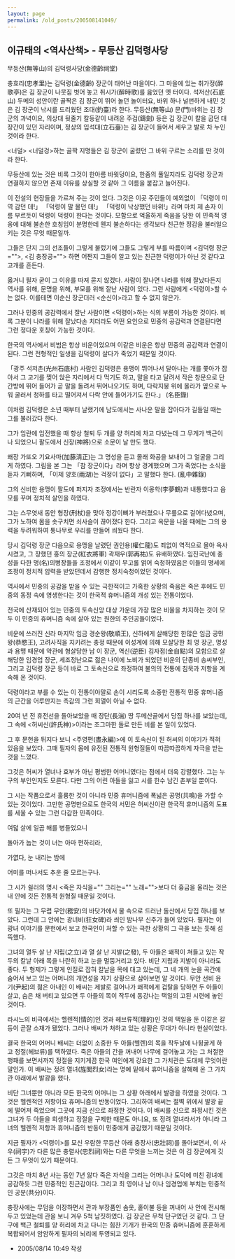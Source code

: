 ```yaml
---
layout: page
permalink: /old_posts/200508141049/
---
```


## 이규태의 &lt;역사산책&gt; - 무등산 김덕령사당

무등산(無等山)의 김덕령사당(金德齡祠堂)
 

   충효리(忠孝里)는 김덕령(金德齡) 장군이 태어난 마을이다. 그 마을에 있는 취가정(醉歌亭)은 김 장군이 나뭇짐 벗어 놓고 취시가(醉時歌)를 읊었던 옛 터이다. 석저산(石底山) 두메의 성안이란 골짝은 김 장군이 뛰어 놀던 놀이터요, 바위 하나 널펀하게 내민 것은 김 장군이 낚시를 드리웠던 조대(釣臺)라 한다. 무등산(無等山) 문(門)바위는 김 장군의 과녁이요, 의상대 뒷줄기 칼등같이 내려온 주검(鑄劍) 등은 김 장군이 칼을 굽던 대장간이 있던 자리이며, 정상의 입석대(立石臺)는 김 장군이 들어서 세우고 발로 차 누인 것이라 한다.

   <너덜> <너덜겅>하는 골짝 지명들은 김 장군이 굴렸던 그 바위 구르는 소리를 딴 것이라 한다.

   무등산에 있는 것은 비록 그것이 한아름 바윗덩이요, 한줌의 풀일지라도 김덕령 장군과 연결하지 않으면 존재 이유를 상실할 것 같아 그 이름을 붙잡고 늘어진다.

   이 전설의 현장들을 가르쳐 주는 것이 있다. 그것은 이곳 주민들이 예외없이 「덕령이 미역 감던 데!」 「덕령이 말 몰던 데!」 「덕령이 낙상했던 바위!」라며 마치 제 손자 이름 부르듯이 덕령이 덕령이 한다는 것이다. 모함으로 억울하게 죽음을 당한 이 민족적 영웅에 대해 불손한 호칭임이 분명한데 웬지 불손하다는 생각보다 친근한 정감을 불러일으키는 것은 무엇 때문일까.

   그들은 단지 그의 선조들이 그렇게 불렀기에 그들도 그렇게 부를 따름이며 <김덕령 장군="">, <김 충장공=""> 하면 어쩐지 그들이 알고 있는 친근한 덕령이가 아닌 것 같다고 고개를 흔든다.

   옳거니 필자 굳이 그 이유를 따져 묻지 않겠다. 사람이 잘나면 나라를 위해 잘났다든지 역사를 위해, 문명을 위해, 부모를 위해 잘난 사람이 있다. 그런 사람에게 <덕령이>할 수는 없다. 이를테면 이순신 장군더러 <순신이>라고 할 수 없지 않은가.

   그러나 민중의 공감력에서 잘난 사람이면 <덕령이>하는 식의 부름이 가능한 것이다. 비록 그분이 나라를 위해 잘났다손 치더라도 어떤 요인으로 민중의 공감력과 연결된다면 그런 정다운 호칭이 가능한 것이다.

   한국의 역사에서 비범은 항상 비운이었으며 이같은 비운은 항상 민중의 공감력과 연결이 된다. 그런 전형적인 일생을 김덕령이 살다가 죽었기 때문일 것이다.

   「광주 석저촌(光州石底村) 사람인 김덕령은 용맹이 뛰어나서 달아나는 개를 쫓아가 잡아서 그 고기를 찢어 앉은 자리에서 다 먹기도 하고, 말을 타고 달려서 작은 창문으로 단간방에 뛰어 들어가 곧 말을 돌려서 뛰어나오기도 하며, 다락지붕 위에 올라가 옆으로 누워 굴러서 청하를 타고 떨어져서 다락 안에 들어가기도 한다.」 (名臣錄)

   이처럼 김덕령은 소년 때부터 날랬기에 남도에서는 사나운 말을 잡아다가 길들일 때는 그를 불러갔다 한다.

   그가 임란에 임전했을 때 항상 철퇴 두 개를 양 허리에 차고 다녔는데 그 무게가 백근이나 되었으니 팔도에서 신장(神將)으로 소문이 날 만도 했다.

   왜장 가또오 기요사마(加藤淸正)는 그 명성을 듣고 몰래 화공을 보내어 그 얼굴을 그리게 하였다. 그림을 본 그는 「참 장군이다」라며 항상 경계했으며 그가 죽었다는 소식을 듣자 기뻐하며, 「이제 양호(兩湖)는 걱정이 없다」고 말했다 한다. (亂中雜錄)

   그의 신비한 용맹이 팔도에 퍼지자 조정에서는 반란자 이몽학(李夢鶴)과 내통했다고 음모를 꾸며 정치적 살인을 하였다.

   그는 스무엿새 동안 형장(刑杖)을 맞아 정강이뼈가 부러졌으나 무릎으로 걸어다녔으며, 그가 노하여 몸을 솟구치면 쇠사슬이 끊어졌다 한다. 그리고 옥문을 나올 때에는 그의 용력을 두려워하여 통나무로 우리를 만들어 씌웠다 한다.

   당시 김덕령 장군 다음으로 용맹을 날렸던 권인용(權仁龍)도 죄없이 역적으로 몰아 옥사시켰고, 그 장했던 홍의 장군(紅衣將軍) 곽재우(郭再祐)도 유배하였다. 임진국난에 충성을 다한 명(名)의병장들을 조정에서 이같이 무고롤 얽어 숙청하였음은 이들의 명세에 조정이 정치적 압력을 받았던데서 감행한 정치숙청이었던 것이다.

   역사에서 민중의 공감을 받을 수 있는 극한적이고 가혹한 상황의 죽음은 죽은 후에도 민중의 동정 속에 영생한다는 것이 한국적 휴머니즘의 개성 있는 전통이었다.

   전국에 산재되어 있는 민중의 토속신앙 대상 가운데 가장 많은 비율을 차지하는 것이 모두 이 민중의 휴머니즘 속에 살아 있는 원한의 주인공들이었다.

   비운에 쓰러진 신라 마지막 임금 경순왕(敬順王), 신하에게 살해당한 한많은 임금 공민왕(恭愍王), 고려사직을 지키려는 충정 때문에 이성계에 의해 모살당한 최 영 장군, 명성과 용맹 때문에 약관에 형살당한 남 이 장군, 역신(逆臣) 김자점(金自點)의 모함으로 살해당한 임경업 장군, 세조정난으로 젊은 나이에 노비가 되었던 비운의 단종비 송씨부인, 그리고 김덕령 장군 등이 바로 그 토속신으로 좌정하여 불의의 전통에 침묵과 저항을 계속해 온 것이다.

   덕령이라고 부를 수 있는 이 전통이야말로 손이 시리도록 소중한 전통적 민중 휴머니즘의 근간을 어루만지는 촉감의 그런 희열이 아닐 수 없다.

   20여 년 전 휴전선을 돌아보았을 때 장단(長湍) 땅 두메산골에서 당집 하나를 보았는데, 그 속에 <허씨신(許氏神)>이라는 조그마한 돌로 만든 비를 본 일이 있었다.

   그 후 문헌을 뒤지다 보니 <주영편(晝永編)>에 이 토속신이 된 허씨의 이야기가 적혀 있음을 보았다. 그때 필자의 몸에 유전된 전통적 원형질들이 따끔따끔하게 자극을 받는 것을 느꼈다.

   그것은 허씨가 열녀나 효부가 아닌 평범한 어머니였다는 점에서 더욱 강렬했다. 그는 누구의 부인인지도 모른다. 다만 그의 어린 아들을 잃고 시를 한수 남긴 촌부일 뿐이다.

   그 시는 작품으로서 훌륭한 것이 아니라 민중 휴머니즘에 폭넓은 공명(共鳴)을 가할 수 있는 것이었다. 그만한 공명만으로도 한국의 서민은 허씨신이란 한국적 휴머니즘의 도표를 세울 수 있는 그런 다감한 민족이다.

 

   여덟 살에 일곱 해를 병들었으니

   돌아가 눕는 것이 너는 아마 편하리라,

   가엾다, 눈 내리는 밤에

   어미를 떠나서도 추운 줄 모르는구나.

 

   그 시가 쉴러의 명시 <죽은 자식을="" 그리는="" 노래="">보다 더 흉금을 울리는 것은 내 안에 깃든 전통적 원형질 때문일 것이다.

   또 필자는 그 무렵 무안(務安)의 바닷가에서 물 속으로 드러난 돌산에서 당집 하나를 보았다. 그런데 그 안에는 광녀비(狂女碑)라 씌인 밤나무 신주가 들어 있었다. 필자는 이 광녀 이야기를 문헌에서 보고 한국인이 처할 수 있는 극한 상황의 그 극을 보는 듯해 섬뜩했다.

   그녀의 열두 살 난 지립(之立)과 열 살 난 지발(之發), 두 아들은 왜적이 쳐들고 있는 작두의 칼날 아래 목을 나란히 하고 눈을 멀뚱거리고 있다. 비단 지립과 지발이 아니라도 좋다. 두 형제가 그렇게 인질로 잡혀 칼날을 목에 대고 있는데, 그 네 개의 눈을 곡간에 숨어서 보고 있는 어머니의 개연성을 자기 상황으로 삼아보면 알 것이다. 무안 선비 윤 기(尹起)의 젊은 아내인 이 배씨는 제발로 걸어나가 왜적에게 겁탈을 당하면 두 아들이 살고, 숨은 채 버티고 있으면 두 아들의 목이 작두에 동강나는 택일의 고된 시련에 놓인 것이다.

   라시느의 비극에서는 헬렌적[情的]인 것과 헤브류적[理的)인 것의 택일을 둔 이같은 갈등이 곧잘 소재가 됐었다. 그러나 배씨가 처하고 있는 상황은 무대가 아니라 현실이었다.

   결국 한국의 어머니 배씨는 더없이 소중한 두 아들(헬렌)의 목을 작두날에 나뒹굴게 하고 정절(헤브류)를 택하였다. 죽은 아들의 간을 꺼내어 나무에 걸어놓고 가는 그 처절한 행패를 보면서까지 정절을 지키게끔 한국 여인에게 강요한 그 가치관은 도대체 무엇이란 말인가. 이 배씨는 정려 열녀(旌閭烈女)라는 명예 밑에서 휴머니즘을 살해해 온 그 가치관 아래에서 발광을 했다.

   비단 그녀뿐만 아니라 모든 한국의 어머니는 그 상황 아래에서 발광을 하였을 것이다. 그것은 헬렌적인 저항이요 휴머니즘의 반동이었다. 그리하여 배씨는 절벽 위에서 발광 끝에 떨어져 죽었으며 그곳에 지금 신으로 좌정한 것이다. 이 배씨를 신으로 좌정시킨 것은 그녀가 두 아들을 희생하고 정절을 구제한 때문도 아니요, 또 정려 열녀라서가 아니라 그녀의 헬렌적 저항과 휴머니즘의 반동이 민중에게 공감했기 때문일 것이다.

   지금 필자가 <덕령이>를 모신 우람한 무등산 아래 충장사(忠壯祠)를 돌아보면서, 이 사우(祠宇)가 다른 많은 충렬사(忠烈祠)와는 다른 무엇을 느끼는 것은 이 김 장군에게 깃든 그 무엇이 있기 때문이다.

   그것은 마치 8년 사는 동안 7년 앓다 죽은 자식을 그리는 어머니나 도덕에 미친 광녀에 공감하듯 그런 민중적인 친근감이다. 그리고 최 영이나 남 이나 임경업에 부치는 민중적인 공분(共分)이다.

   충장사에는 무덤을 이장하면서 관과 부장품인 솜옷, 홑이불 등을 꺼내어 사 안에 전시해 두고 있었는데 관을 보니 겨우 5척 남짓하였다. 김 장군은 무척 단구였던 것 같다. 그 단구에 백근 철퇴를 양 허리에 차고 다니는 힘찬 기개가 한국의 민중 휴머니즘에 훈훈하게 복합되어서 암암하게 필자의 뇌리에 투영되고 있다.




- 2005/08/14 10:49 작성